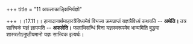 +++
title = "11 अफलाकाङ्क्षिभिर्यज्ञो"

+++
।।17.11।। हानादानार्थमाहारत्रैविध्यमेवं विभज्य क्रमप्राप्तं
यज्ञत्रैविध्यं कथयति -- **अथेति।** तत्र सात्त्विकं यज्ञं ज्ञापयति --
**अफलेति।** फलाभिसन्धिं विना यज्ञस्वरूपमेव भाव्यमिति बुद्ध्या
शास्त्रतोऽनुष्ठीयमानो यज्ञः सात्त्विक इत्यर्थः।
